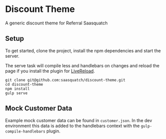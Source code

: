 Discount Theme
==============

A generic discount theme for Referral Saasquatch


Setup
-----

To get started, clone the project, install the npm dependencies and start the server.

The serve task will compile less and handlebars on changes and reload the page if you install the plugin for  [LiveReload](http://livereload.com/).

```
git clone git@github.com:saasquatch/discount-theme.git
cd discount-theme
npm install
gulp serve
```

Mock Customer Data
------------------

Example mock customer data can be found in `customer.json`.  In the dev environment this data is added to the handlebars context with the `gulp-compile-handlebars` plugin.
